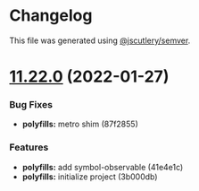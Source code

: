 # Changelog

This file was generated using [@jscutlery/semver](https://github.com/jscutlery/semver).

# [11.22.0](https://github.com/wSedlacek/flagship-text/compare/v11.21.0...v11.22.0) (2022-01-27)


### Bug Fixes

* **polyfills:** metro shim (87f2855)


### Features

* **polyfills:** add symbol-observable (41e4e1c)
* **polyfills:** initialize project (3b000db)
